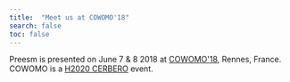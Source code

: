 ```yaml
---
title:  "Meet us at COWOMO'18"
search: false
toc: false
---
```


Preesm is presented  on June 7 & 8 2018 at [COWOMO'18](http://cowomo.insa-rennes.fr/), Rennes, France. COWOMO is a [H2020 CERBERO](http://www.cerbero-h2020.eu/) event.
